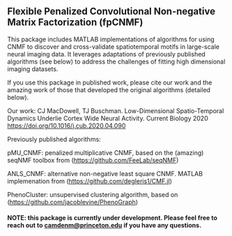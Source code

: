 ## Flexible Penalized Convolutional Non-negative Matrix Factorization (fpCNMF)
This package includes MATLAB implementations of algorithms for using CNMF to discover and cross-validate spatiotemporal motifs in large-scale neural imaging data. It leverages adaptations of previously published algorithms (see below) to address the challenges of fitting high dimensional imaging datasets. 

If you use this package in published work, please cite our work and the amazing work of those that developed the original algorithms (detailed below).   

Our work: CJ MacDowell, TJ Buschman. Low-Dimensional Spatio-Temporal Dynamics Underlie Cortex Wide Neural Activity. Current Biology 2020 https://doi.org/10.1016/j.cub.2020.04.090

Previously published algorithms:

pMU_CNMF: penalized multiplicative CNMF, based on the (amazing) seqNMF toolbox from (https://github.com/FeeLab/seqNMF)

ANLS_CNMF: alternative non-negative least square CNMF. MATLAB implemenation from (https://github.com/degleris1/CMF.jl)

PhenoCluster: unsupervised clustering algorithm, based on (https://github.com/jacoblevine/PhenoGraph)

#### NOTE: this package is currently under development. Please feel free to reach out to camdenm@princeton.edu if you have any questions. 
